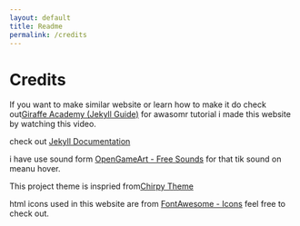 ```yaml
---
layout: default
title: Readme
permalink: /credits
---
```


<h1 align="left">Credits</h1>

If you want to make similar website or learn how to make it do check out<a class="linkhai" href="https://www.youtube.com/watch?v=T1itpPvFWHI&list=PLLAZ4kZ9dFpOPV5C5Ay0pHaa0RJFhcmcB">Giraffe Academy (Jekyll Guide)</a> for awasomr tutorial i made this website by watching this video.

 check out <a class="linkhai" href="https://jekyllrb.com/docs/home/">Jekyll Documentation</a>

i have use sound form <a class="linkhai" href="https://opengameart.org/users/kenney">OpenGameArt - Free Sounds</a> for that tik sound on meanu hover.
  
This project theme is inspried from<a class="linkhai" href="https://github.com/cotes2020/jekyll-theme-chirpy">Chirpy Theme</a>

html icons used in this website are from <a class="linkhai" href="https://fontawesome.com/search">FontAwesome - Icons</a> feel free to check out.

